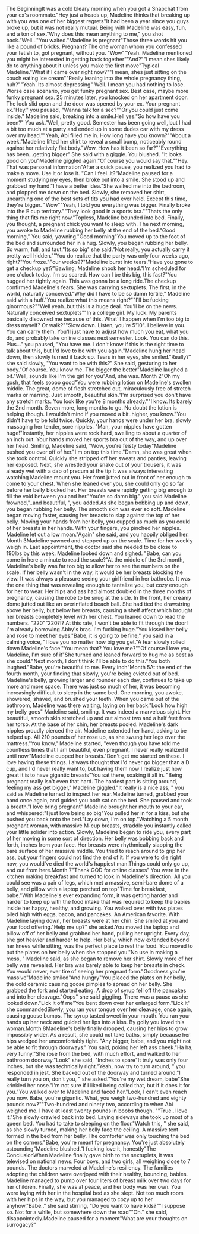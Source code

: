 The BeginningIt was a cold bleary morning when you got a Snapchat from your ex's roommate."Hey just a heads up, Madeline thinks that breaking up with you was one of her biggest regrets"It had been a year since you guys broke up, but it was not really mutual. Being with Madeline was easy, fun, and a ton of sex."Why does this mean anything to me," you shot back."Well..."You waited."Madeline is pregnant"Those three words hit you like a pound of bricks. Pregnant? The one woman whom you confessed your fetish to, got pregnant, without you. "Wow""Yeah. Madeline mentioned you might be interested in getting back together""And?""I mean shes likely do to anything about it unless you make the first move"Typical Madeline."What if I came over right now?""I mean, shes just sitting on the couch eating ice cream""Really leaning into the whole pregnancy thing, huh?""Yeah. Its almost depressing" Well. I mean you had nothing to lose. Worse case scenario, you get funky pregnant sex. Best case, maybe more funky pregnant sex. 25 minutes later, you knocked on her apartment door. The lock slid open and the door was opened by your ex. Your pregnant ex."Hey." you paused, "Wanna talk for a sec?""Or you could just come inside." Madeline said, breaking into a smile.Hell yes."So how have you been?" You ask."Well, pretty good. Semester has been going well, but I had a bit too much at a party and ended up in some dudes car with my dress over my head.""Yeah, Abi filled me in. How long have you known?""About a week."Madeline lifted her shirt to reveal a small bump, noticeably round against her relatively flat body."Wow. How has it been so far?""Everything has been...getting bigger" She said with a giggle. You blushed. "It looks good on you"Madeline giggled again."Of course you would say that.""Hey. That was personal information"After a quick pause, you realized you had to make a move. Use it or lose it. "Can I feel..it?"Madeline paused for a moment studying my eyes, then broke out into a smile. She stood up and grabbed my hand."I have a better idea."She walked me into the bedroom, and plopped me down on the bed. Slowly, she removed her shirt, unearthing one of the best sets of tits you had ever held. Except this time, they're bigger. "Wow""Yeah, I told you everything was bigger. Finally broke into the E cup territory.""They look good in a sports bra.""Thats the only thing that fits me right now."Topless, Madeline bounded into bed. Finally, you thought, a pregnant chick you want to sleep with. The next morning, you awoke to Madeline rubbing her belly at the end of the bed."Good morning," You said, yawning."Good morning"You moved up to the foot of the bed and surrounded her in a hug. Slowly, you began rubbing her belly. So warm, full, and taut."Its so big" she said."Not really, you actually carry it pretty well hidden.""You do realize that the party was only four weeks ago, right?"You froze."Four weeks??"Madeline burst into tears."Have you gone to get a checkup yet?"Bawling, Madeline shook her head."I'm scheduled for one o'clock today. I'm so scared. How can I be this big, this fast?"You hugged her tightly again. This was gonna be a long ride.The checkup confirmed Madeline's fears. She was carrying sextuplets. The first, in the world, naturally conceived."Why did I have to be so damn fertile," Madeline said with a huff."You realize what this means right?""I'll be fucking ginormous?""Well yeah..but this is a huge deal. You'll be on the news. Naturally conceived sextuplets""In a college girl. My luck. My parents basically disowned me because of this. What'll happen when I'm too big to dress myself? Or walk?""Slow down. Listen, you're 5'10". I believe in you. You can carry them. You'll just have to adjust how much you eat, what you do, and probably take online classes next semester. Look. You can do this. Plus..." you paused, "You have me. I don't know if this is the right time to talk about this, but I'd love to be with you again."Madeline hung her head down, then slowly turned it back up. Tears in her eyes, she smiled."Really?" she said slowly, "You want to be with this?" She said, gesturing to her body."Of course. You know me. The bigger the better"Madeline laughed a bit."Well, sounds like I'm the girl for you"And, she was. Month 2"Oh my gosh, that feels soooo good"You were rubbing lotion on Madeline's swollen middle. The great, dome of flesh stretched out, miraculously free of stretch marks or marring. Just smooth, beautiful skin."I'm surprised you don't have any stretch marks. You look like you're 8 months already.""I know. Its barely the 2nd month. Seven more, long months to go. No doubt the lotion is helping though. I wouldn't mind if you moved a bit..higher, you know."You didn't have to be told twice. Quickly, your hands were under her bra, slowly massaging her tender, sore nipples. "Man, your nipples have gotten huge!"Instantly, her nipples were rock hard, swelling to about a quarter of an inch out. Your hands moved her sports bra out of the way, and up over her head. Smiling, Madeline said, "Wow, you're feisty today"Madeline pushed you over off of her."I'm on top this time."Damn, she was great when she took control. Quickly she stripped off her sweats and panties, leaving her exposed. Next, she wrestled your snake out of your trousers, it was already wet with a dab of precum at the tip.It was always interesting watching Madeline mount you. Her front jutted out in front of her enough to come to your chest. When she leaned over you, she could only go so far before her belly blocked her. Her breasts were rapidly getting big enough to fill the void between you and her."You're so damn big." you said.Madeline frowned,"..and beautiful, ", you added.As she began bobbing up and down, you began rubbing her belly. The smooth skin was ever so soft. Madeline began moving faster, causing her breasts to slap against the top of her belly. Moving your hands from her belly, you cupped as much as you could of her breasts in her hands. With your fingers, you pinched her nipples. Madeline let out a low moan."Again" she said, and you happily obliged her.  Month 3Madeline yawned and stepped up on the scale. Time for her weekly weigh in. Last appointment, the doctor said she needed to be close to 190lbs by this week. Madeline looked down and sighed. "Babe, can you come in here a minute to read the scale?"At the middle of the 3rd month, Madeline's belly was far too big to allow her to see the numbers on the scale. If her belly wasn't in the way, it would be her breasts blocking the view. It was always a pleasure seeing your girlfriend in her bathrobe. It was the one thing that was revealing enough to tantalize you, but cozy enough for her to wear. Her hips and ass had almost doubled in the three months of pregnancy, causing the robe to be snug at the side. In the front, her creamy dome jutted out like an overinflated beach ball. She had tied the drawstring above her belly, but below her breasts, causing a shelf affect which brought her breasts completely level with her chest. You leaned down to read the numbers. "220""220?!? At this rate, I won't be able to fit through the door! I'm already borrowing Abby's bras. I'm fucking huge."You kissed her belly and rose to meet her eyes."Babe, it is going to be fine," you said in a calming voice, "I love you no matter how big you get."A tear slowly rolled down Madeline's face."You mean that? You love me?""Of course I love you, Madeline, I'm sure of it"She turned and leaned forward to hug me as best as she could."Next month, I don't think I'll be able to do this."You both laughed."Babe, you're beautiful to me. Every inch"Month 5At the end of the fourth month, your finding that slowly, you're being evicted out of bed. Madeline's belly, growing larger and rounder each day, continues to take up more and more space. There was just so much of her, it was becoming increasingly difficult to sleep in the same bed. One morning, you awoke, showered, shaved, and brushed your teeth. When you came out of the bathroom, Madeline was there waiting, laying on her back."Look how high my belly goes" Madeline said, smiling. It was indeed a marvelous sight. Her beautiful, smooth skin stretched up and out almost two and a half feet from her torso. At the base of her chin, her breasts pooled. Madeline's dark nipples proudly pierced the air. Madeline extended her hand, asking to be helped up. All 210 pounds of her rose up, as she swung her legs over the mattress."You know," Madeline started, "even though you have told me countless times that I am beautiful, even pregnant, I never really realized it until now."Madeline cupped her breasts."Don't get me started on these. I love having these things. I always thought that I'd never go bigger than a D cup, and I'd never really want to, but having them now I realize just how great it is to have gigantic breasts"You sat there, soaking it all in. "Being pregnant really isn't even that hard. The hardest part is sitting around, feeling my ass get bigger," Madeline giggled."It really is a nice ass, " you said as Madeline turned to inspect her rear.Madeline turned, grabbed your hand once again, and guided you both sat on the bed. She paused and took a breath."I love bring pregnant" Madeline brought her mouth to your ear, and whispered:"I just love being so big"You pulled her in for a kiss, but she pushed you back onto the bed."Lay down, I'm on top."Watching a 5 month pregnant woman, with massive M-cup breasts, straddle you instantly called your little solider into action. Slowly, Madeline began to ride you, every part of her moving in some sort of direction. Her belly was bobbing back and forth, inches from your face. Her breasts were rhythmically slapping the bare surface of her massive middle. You tried to reach around to grip her ass, but your fingers could not find the end of it. If you were to die right now, you would've died the world's happiest man.Things could only go up, and out from here.Month 7"Thank GOD for online classes" You were in the kitchen making breakfast and turned to look in Madeline's direction. All you could see was a pair of legs, which met a massive, semi-bare dome of a belly, and pillow with a laptop perched on top"Time for breakfast, babe."With Madeline's ever expanding form, it was getting harder and harder to keep up with the food intake that was required to keep the babies inside her happy, healthy, and growing. You walked over with two plates piled high with eggs, bacon, and pancakes. An American favorite. With Madeline laying down, her breasts were at her chin. She smiled at you and your food offering."Help me up?" she asked.You moved the laptop and pillow off of her belly and grabbed her hand, pulling her upright. Every day, she got heavier and harder to help. Her belly, which now extended beyond her knees while sitting, was the perfect place to rest the food. You moved to put the plates on her belly when she stopped you."No use in making a mess, " Madeline said, as she began to remove her shirt. Slowly more of her belly was revealed. Her bra was barely able to keep her breasts in check. You would never, ever tire of seeing her pregnant form."Goodness you're massive"Madeline smiled"And hungry"You placed the plates on her belly, the cold ceramic causing goose pimples to spread on her belly. She grabbed the fork and started eating. A drop of syrup fell off the pancakes and into her cleavage."Oops" she said giggling. There was a pause as she looked down."Lick it off me"You bent down over her enlarged form."Lick it" she commandedSlowly, you ran your tongue over her cleavage, once again, causing goose bumps. The syrup tasted sweet in your mouth. You ran your hands up her neck and guided her lips into a kiss. By golly you loved this woman.Month 8Madeline's belly finally dropped, causing her hips to grow impossibly wider. As a result, she could not take baths, simply because her hips wedged her uncomfortably tight. "Any bigger, babe, and you might not be able to fit through doorways." You said, poking her left ass cheek."Ha ha, very funny."She rose from the bed, with much effort, and walked to her bathroom doorway."Look" she said, "Inches to spare"It truly was only four inches, but she was technically right."Yeah, now try to turn around, " you responded in jest. She backed out of the doorway and turned around."I really turn you on, don't you, " she asked."You're my wet dream, babe"She krinkled her nose."I'm not sure if I liked being called that, but if it does it for you."You walked over to Madeline and faced her."Look, I can't even reach you now. Babe, you're gigantic. What, you weigh two-hundred and eighty pounds now?""Two-hundred and ninety two, according to when Abi weighed me. I have at least twenty pounds in boobs though. ""True..I love it."She slowly crawled back into bed. Laying sideways she took up most of a queen bed. You had to take to sleeping on the floor."Watch this, " she said, as she slowly turned, making her belly face the ceiling. A massive tent formed in the bed from her belly. The comforter was only touching the bed on the corners."Babe, you're meant for pregnancy. You're just absolutely astounding"Madeline blushed."I fucking love it, honestly"The ConclusionWhen Madeline finally gave birth to the sextuplets, it was televised on national news. Four boys, and two girls, all weighing close to 7 pounds. The doctors marveled at Madeline's resiliency. The families adopting the children were overjoyed with their healthy, bouncing, babies. Madeline managed to pump over four liters of breast milk over two days for her children. Finally, she was at peace, and her body was her own. You were laying with her in the hospital bed as she slept. Not too much room with her hips in the way, but you managed to cozy up to her anyhow."Babe.." she said stirring, "Do you want to have kids?""I suppose so. Not for a while, but somewhere down the road""Oh." she said, disappointedly.Madeline paused for a moment"What are your thoughts on surrogacy?"